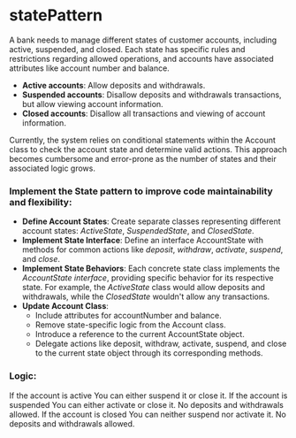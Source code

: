# statePattern

A bank needs to manage different states of customer accounts, including active, suspended, and closed. Each state has specific rules and restrictions regarding allowed operations, and accounts have associated attributes like account number and balance.

 * **Active accounts**: Allow deposits and withdrawals.
* **Suspended accounts**: Disallow deposits and withdrawals transactions, but allow viewing account information.
* **Closed accounts**: Disallow all transactions and viewing of account information.

Currently, the system relies on conditional statements within the Account class to check the account state and determine valid actions. This approach becomes cumbersome and error-prone as the number of states and their associated logic grows.

### Implement the State pattern to improve code maintainability and flexibility:
* **Define Account States**: Create separate classes representing different account states: *ActiveState*, *SuspendedState*, and *ClosedState*.
* **Implement State Interface**: Define an interface AccountState with methods for common actions like *deposit*, *withdraw*, *activate*, *suspend*, and *close*.
* **Implement State Behaviors**: Each concrete state class implements the *AccountState interface*, providing specific behavior for its respective state. For example, the *ActiveState* class would allow deposits and withdrawals, while the *ClosedState* wouldn't allow any transactions.
* **Update Account Class**:
  * Include attributes for accountNumber and balance.
  * Remove state-specific logic from the Account class.
  * Introduce a reference to the current AccountState object.
  * Delegate actions like deposit, withdraw, activate, suspend, and close to the current state object through its corresponding methods.
 
 ### Logic:

If the account is active
    You can either suspend it or close it.
If the account is suspended
    You can either activate or close it.
     No deposits and withdrawals allowed.
If the account is closed
     You can neither suspend nor activate it.
      No deposits and withdrawals allowed.
